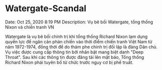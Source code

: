 # Watergate-Scandal

Date: Oct 25, 2020 8:19 PM
Description: Vụ bê bối Watergate, tổng thống Nixon và chiến tranh VN

Watergate là vụ bê bối chính trị khi tổng thống Richard Nixon lạm dụng quyền lực để ngăn cản phản chiến vào thời điểm chiến tranh Việt Nam từ năm 1972-1974, đồng thời để do thám phe chính trị đối lập là đảng Dân chủ. Vụ việc được cung cấp thông tin bởi nhân bật mang biệt danh "Deep Throat". Sau khi các thông tin được đăng tải lên mặt báo, Tổng thống Richard Nixon phải tuyên bố từ chức trước nguy cơ bị phế truất.